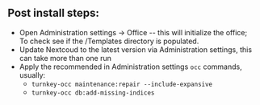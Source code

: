 

## Post install steps:

- Open Administration settings -> Office -- this will initialize the office;  
  To check see if the /Templates directory is populated.
- Update Nextcoud to the latest version via Administration settings, this 
  can take more than one run
- Apply the recommended in Administration settings `occ` commands, usually:
  - `turnkey-occ maintenance:repair --include-expansive`
  - `turnkey-occ db:add-missing-indices`



